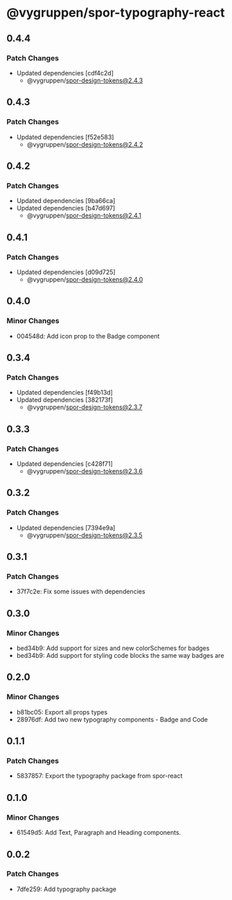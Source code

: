 # @vygruppen/spor-typography-react

## 0.4.4

### Patch Changes

- Updated dependencies [cdf4c2d]
  - @vygruppen/spor-design-tokens@2.4.3

## 0.4.3

### Patch Changes

- Updated dependencies [f52e583]
  - @vygruppen/spor-design-tokens@2.4.2

## 0.4.2

### Patch Changes

- Updated dependencies [9ba66ca]
- Updated dependencies [b47d697]
  - @vygruppen/spor-design-tokens@2.4.1

## 0.4.1

### Patch Changes

- Updated dependencies [d09d725]
  - @vygruppen/spor-design-tokens@2.4.0

## 0.4.0

### Minor Changes

- 004548d: Add icon prop to the Badge component

## 0.3.4

### Patch Changes

- Updated dependencies [f49b13d]
- Updated dependencies [382173f]
  - @vygruppen/spor-design-tokens@2.3.7

## 0.3.3

### Patch Changes

- Updated dependencies [c428f71]
  - @vygruppen/spor-design-tokens@2.3.6

## 0.3.2

### Patch Changes

- Updated dependencies [7394e9a]
  - @vygruppen/spor-design-tokens@2.3.5

## 0.3.1

### Patch Changes

- 37f7c2e: Fix some issues with dependencies

## 0.3.0

### Minor Changes

- bed34b9: Add support for sizes and new colorSchemes for badges
- bed34b9: Add support for styling code blocks the same way badges are

## 0.2.0

### Minor Changes

- b81bc05: Export all props types
- 28976df: Add two new typography components - Badge and Code

## 0.1.1

### Patch Changes

- 5837857: Export the typography package from spor-react

## 0.1.0

### Minor Changes

- 61549d5: Add Text, Paragraph and Heading components.

## 0.0.2

### Patch Changes

- 7dfe259: Add typography package
